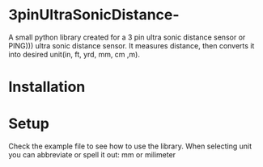 # 3pinUltraSonicDistance-
A small python library created for a 3 pin ultra sonic distance sensor or PING))) ultra sonic distance sensor. It measures distance, then converts it into desired unit(in, ft, yrd, mm, cm ,m).

# Installation 

# Setup
Check the example file to see how to use the library. When selecting unit you can abbreviate or spell it out: mm or milimeter



